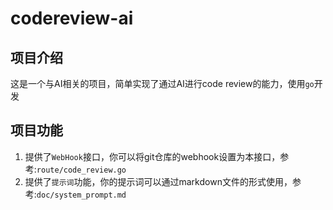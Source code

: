 # codereview-ai
## 项目介绍
这是一个与AI相关的项目，简单实现了通过AI进行code review的能力，使用```go```开发
## 项目功能
1. 提供了```WebHook```接口，你可以将git仓库的webhook设置为本接口，参考:```route/code_review.go```
2. 提供了```提示词```功能，你的提示词可以通过markdown文件的形式使用，参考:```doc/system_prompt.md```
